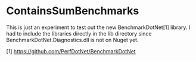 # ContainsSumBenchmarks

This is just an experiment to test out the new BenchmarkDotNet[1] library.  I had to include the libraries directly in the lib 
directory since BenchmarkDotNet.Diagnostics.dll is not on Nuget yet.  


[1] https://github.com/PerfDotNet/BenchmarkDotNet
